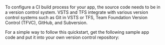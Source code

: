 To configure a CI build process for your app, the source code needs to be in a version control system. VSTS and TFS integrate with various version control systems such as Git in VSTS or TFS, Team Foundation Version Control (TFVC), GitHub, and Subversion.

For a simple way to follow this quickstart, get the following sample app code and put it into your own version control repository:

